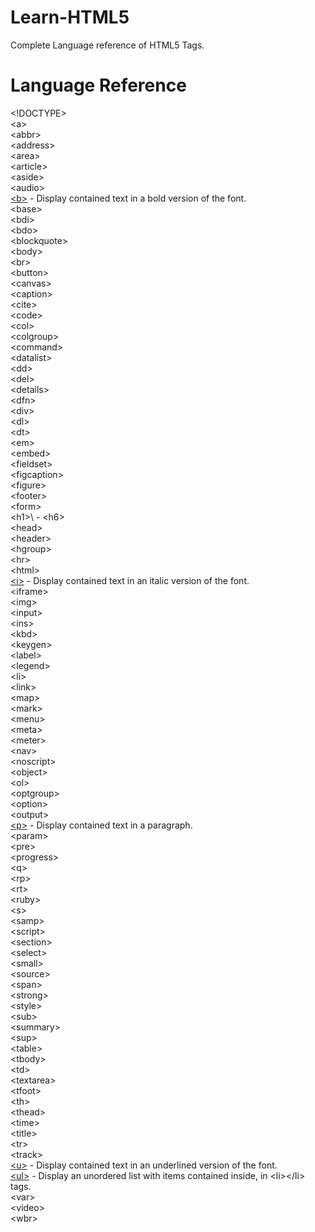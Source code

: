 # Learn-HTML5
Complete Language reference of HTML5 Tags.

# Language Reference

&lt;!DOCTYPE&gt;\
&lt;a&gt;\
&lt;abbr&gt;\
&lt;address&gt;\
&lt;area&gt;\
&lt;article&gt;\
&lt;aside&gt;\
&lt;audio&gt;\
[&lt;b&gt;](b.html) - Display contained text in a bold version of the font.\
&lt;base&gt;\
&lt;bdi&gt;\
&lt;bdo&gt;\
&lt;blockquote&gt;\
&lt;body&gt;\
&lt;br&gt;\
&lt;button&gt;\
&lt;canvas&gt;\
&lt;caption&gt;\
&lt;cite&gt;\
&lt;code&gt;\
&lt;col&gt;\
&lt;colgroup&gt;\
&lt;command&gt;\
&lt;datalist&gt;\
&lt;dd&gt;\
&lt;del&gt;\
&lt;details&gt;\
&lt;dfn&gt;\
&lt;div&gt;\
&lt;dl&gt;\
&lt;dt&gt;\
&lt;em&gt;\
&lt;embed&gt;\
&lt;fieldset&gt;\
&lt;figcaption&gt;\
&lt;figure&gt;\
&lt;footer&gt;\
&lt;form&gt;\
&lt;h1&gt;\ - &lt;h6&gt;\
&lt;head&gt;\
&lt;header&gt;\
&lt;hgroup&gt;\
&lt;hr&gt;\
&lt;html&gt;\
[&lt;i&gt;](i.html) - Display contained text in an italic version of the font.\
&lt;iframe&gt;\
&lt;img&gt;\
&lt;input&gt;\
&lt;ins&gt;\
&lt;kbd&gt;\
&lt;keygen&gt;\
&lt;label&gt;\
&lt;legend&gt;\
&lt;li&gt;\
&lt;link&gt;\
&lt;map&gt;\
&lt;mark&gt;\
&lt;menu&gt;\
&lt;meta&gt;\
&lt;meter&gt;\
&lt;nav&gt;\
&lt;noscript&gt;\
&lt;object&gt;\
&lt;ol&gt;\
&lt;optgroup&gt;\
&lt;option&gt;\
&lt;output&gt;\
[&lt;p&gt;](p.html) - Display contained text in a paragraph.\
&lt;param&gt;\
&lt;pre&gt;\
&lt;progress&gt;\
&lt;q&gt;\
&lt;rp&gt;\
&lt;rt&gt;\
&lt;ruby&gt;\
&lt;s&gt;\
&lt;samp&gt;\
&lt;script&gt;\
&lt;section&gt;\
&lt;select&gt;\
&lt;small&gt;\
&lt;source&gt;\
&lt;span&gt;\
&lt;strong&gt;\
&lt;style&gt;\
&lt;sub&gt;\
&lt;summary&gt;\
&lt;sup&gt;\
&lt;table&gt;\
&lt;tbody&gt;\
&lt;td&gt;\
&lt;textarea&gt;\
&lt;tfoot&gt;\
&lt;th&gt;\
&lt;thead&gt;\
&lt;time&gt;\
&lt;title&gt;\
&lt;tr&gt;\
&lt;track&gt;\
[&lt;u&gt;](u.html) - Display contained text in an underlined version of the font.\
[&lt;ul&gt;](ul.html) - Display an unordered list with items contained inside, in &lt;li&gt;&lt;/li&gt; tags.\
&lt;var&gt;\
&lt;video&gt;\
&lt;wbr&gt;
